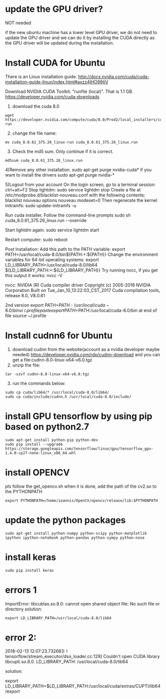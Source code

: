 # update the GPU driver?
NOT needed

if the new ubuntu machine has a lower level GPU driver, we do not need to update the GPU driver and we can do it by installing the CUDA directly as the GPU driver will be updated during the installation.


# Install CUDA for Ubuntu

There is an Linux installation guide. 
  http://docs.nvidia.com/cuda/cuda-installation-guide-linux/index.html#axzz4jHO99tiV

Download NVIDIA CUDA Toolkit: "runfile (local)". That is 1.1 GB.
  https://developer.nvidia.com/cuda-downloads

1) download the cuda 8.0
```
wget https://developer.nvidia.com/compute/cuda/8.0/Prod2/local_installers/cuda_8.0.61_375.26_linux-run
```
2) change the file name:
```
mv cuda_8.0.61_375.26_linux-run cuda_8.0.61_375.26_linux.run
```
3) Check the md5 sum. Only continue if it is correct.
```
md5sum cuda_8.0.61_375.26_linux.run
```

4)Remove any other installation.
  sudo apt-get purge nvidia-cuda*
if you want to install the drivers
  sudo apt-get purge nvidia-*

5)Logout from your account 
  On the login screen, go to a terminal session:
    ctrl+alt+F2
  Stop lightdm:
    sudo service lightdm stop
  Create a file at /etc/modprobe.d/blacklist-nouveau.conf with the following contents:
    blacklist nouveau 
    options nouveau modeset=0
  Then regenerate the kernel initramfs:
    sudo update-initramfs -u

Run cuda installer. Follow the command-line prompts
  sudo sh cuda_8.0.61_375.26_linux.run --override

Start lightdm again:
  sudo service lightdm start

Restart computer:
  sudo reboot

Post Installation:
  Add this path to the PATH variable:
    export PATH=/usr/local/cuda-8.0/bin${PATH:+:${PATH}}
  Change the environment variables for 64-bit operating systems:
    export LD_LIBRARY_PATH=/usr/local/cuda-8.0/lib64\
      ${LD_LIBRARY_PATH:+:${LD_LIBRARY_PATH}}
Try running nvcc, if you get this output it works:
    nvcc -V
    
nvcc: NVIDIA (R) Cuda compiler driver
Copyright (c) 2005-2016 NVIDIA Corporation
Built on Tue_Jan_10_13:22:03_CST_2017
Cuda compilation tools, release 8.0, V8.0.61


2nd version
export PATH=$PATH:/usr/local/cuda-8.0/bin
vi ~/.profile
paste export PATH=$PATH:/usr/local/cuda-8.0/bin at end of file
source ~/.profile


# Install cudnn6 for Ubuntu

1) download cudnn from the website(account as a nvidia developer maybe needed)
https://developer.nvidia.com/rdp/cudnn-download
and you can get a file:cudnn-8.0-linux-x64-v6.0.tgz
2) unzip the file:
```
tar -xzvf cudnn-8.0-linux-x64-v6.0.tgz
```
3) run the commands below:
```
sudo cp cuda/lib64/* /usr/local/cuda-8.0/lib64/
sudo cp cuda/include/cudnn.h /usr/local/cuda-8.0/include/
```

# install GPU tensorflow by using pip based on python2.7
```
sudo apt-get install python-pip python-dev
sudo pip install --upgrade https://storage.googleapis.com/tensorflow/linux/gpu/tensorflow_gpu-1.4.0-cp27-none-linux_x86_64.whl
```



# install OPENCV
pls follow the get_opencv.sh
when it is done, add the path of the 
cv2.so to the PYTHONPATH
```
export PYTHONPATH=/home/ioannis/OpenCV/opencv/release/lib:$PYTHONPATH

```


# update the python packages
```
sudo apt-get install python-numpy python-scipy python-matplotlib ipython ipython-notebook python-pandas python-sympy python-nose
```

# install keras
```
sudo pip install keras
```
# errors 1
ImportError: libcublas.so.8.0: cannot open shared object file: No such file or directory
solution:
```
export LD_LIBRARY_PATH=/usr/local/cuda-8.0/lib64
```

# error 2:
2018-02-13 12:07:23.732683: I tensorflow/stream_executor/dso_loader.cc:129] Couldn't open CUDA library libcupti.so.8.0. LD_LIBRARY_PATH: /usr/local/cuda-8.0/lib64

solution:

export LD_LIBRARY_PATH=$LD_LIBRARY_PATH:/usr/local/cuda/extras/CUPTI/lib64/export 

